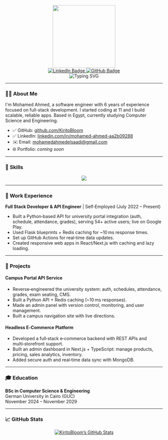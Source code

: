 <div id="header" align="center">
  <img src="https://i.pinimg.com/originals/79/9e/0d/799e0d7779f6ea6c3a89885ff60c55af.gif" width="200"/>
</div>

<div id="badges" align="center">
  <a href="https://www.linkedin.com/in/mohamed-ahmed-aa2b09288" target="_blank">
    <img src="https://img.shields.io/badge/LinkedIn-0077B5?style=for-the-badge&logo=linkedin&logoColor=white" alt="LinkedIn Badge"/>
  </a>
  <a href="https://github.com/KiritoBloom" target="_blank">
    <img src="https://img.shields.io/badge/GitHub-181717?style=for-the-badge&logo=github&logoColor=white" alt="GitHub Badge"/>
  </a>
  <!-- Uncomment and update when portfolio is live -->
  <!--
  <a href="https://your-portfolio-url.com" target="_blank">
    <img src="https://img.shields.io/badge/Portfolio-252525?style=for-the-badge&logo=vercel&logoColor=white" alt="Portfolio Badge"/>
  </a>
  -->
</div>

<div align="center">
  <img src="https://readme-typing-svg.demolab.com?font=Fira+Code&weight=700&size=40&pause=1000&color=7F3FBF&center=true&vCenter=true&width=1000&lines=Hi+there%2C+I'm+Mohamed+Ahmed;I'm+a+passionate+Software+Engineer;Specializing+in+Full+Stack+Development" alt="Typing SVG">
</div>

---

### 👨‍💻 About Me

I'm Mohamed Ahmed, a software engineer with 6 years of experience focused on full-stack development. I started coding at 11 and I build scalable, reliable apps. Based in Egypt, currently studying Computer Science and Engineering.

- ✅ GitHub: [github.com/KiritoBloom](https://github.com/KiritoBloom)
- ✅ LinkedIn: [linkedin.com/in/mohamed-ahmed-aa2b09288](https://www.linkedin.com/in/mohamed-ahmed-aa2b09288)
- ✉️ Email: [mohamedahmedelsaadi@gmail.com](mailto:mohamedahmedelsaadi@gmail.com)
- 🌐 Portfolio: _coming soon_

---

### 🔧 Skills

<p align="center">
  <a href="https://skillicons.dev">
    <img src="https://skillicons.dev/icons?i=python,javascript,typescript,html,css,react,nextjs,redux,tailwind,nodejs,mongodb,redis,firebase,git,githubactions,flask,csharp" />
  </a>
</p>

---

### 💼 Work Experience

**Full Stack Developer & API Engineer** | Self‑Employed (July 2022 – Present)

- Built a Python‑based API for university portal integration (auth, schedule, attendance, grades), serving 54+ active users; live on Google Play.
- Used Flask blueprints + Redis caching for ~10 ms response times.
- Set up GitHub Actions for real‑time data updates.
- Created responsive web apps in React/Next.js with caching and lazy loading.

---

### 🚀 Projects

#### Campus Portal API Service
- Reverse‑engineered the university system: auth, schedules, attendance, grades, exam seating, CMS.
- Built a Python API + Redis caching (~10 ms responses).
- Made an admin panel with version control, monitoring, and user management.
- Built a campus navigation site with live directions.

#### Headless E‑Commerce Platform
- Developed a full‑stack e‑commerce backend with REST APIs and multi‑storefront support.
- Built an admin dashboard in Next.js + TypeScript: manage products, pricing, sales analytics, inventory.
- Added secure auth and real‑time data sync with MongoDB.

---

### 🎓 Education

**BSc in Computer Science & Engineering**  
German University in Cairo (GUC)  
November 2024 – November 2029

---

### 📈 GitHub Stats

<p align="center">
  <a href="https://github.com/KiritoBloom">
    <img src="https://github-readme-stats.vercel.app/api?username=KiritoBloom&show_icons=true&theme=dracula&include_all_commits=true&count_private=true&hide_border=true&title_color=7F3FBF&icon_color=7F3FBF" alt="KiritoBloom’s GitHub Stats">
  </a>
</p>
